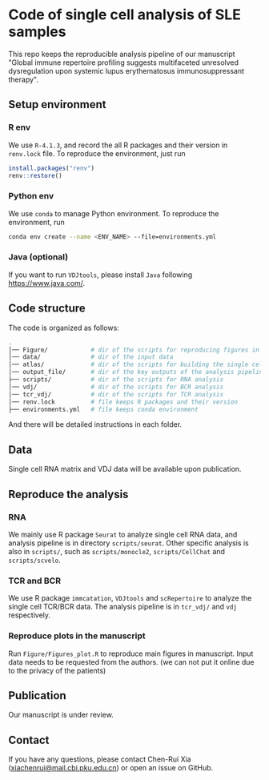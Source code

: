 # Code of single cell analysis of SLE samples

This repo keeps the reproducible analysis pipeline of our manuscript "Global immune repertoire profiling suggests multifaceted unresolved dysregulation upon systemic lupus erythematosus immunosuppressant therapy".


## Setup environment

### R env
We use `R-4.1.3`, and record the all R packages and their version in `renv.lock` file. To reproduce the environment, just run

```R
install.packages("renv")
renv::restore()
```

### Python env
We use `conda` to manage Python environment. To reproduce the environment, run

```bash
conda env create --name <ENV_NAME> --file=environments.yml
```

### Java (optional)
If you want to run `VDJtools`, please install `Java` following https://www.java.com/.

## Code structure

The code is organized as follows:

```bash
.
│── Figure/            # dir of the scripts for reproducing figures in the manuscript
│── data/              # dir of the input data
│── atlas/             # dir of the scripts for building the single cell SLE atlas
│── output_file/       # dir of the key outputs of the analysis pipeline
├── scripts/           # dir of the scripts for RNA analysis
│── vdj/               # dir of the scripts for BCR analysis
│── tcr_vdj/           # dir of the scripts for TCR analysis
│── renv.lock          # file keeps R packages and their version
├── environments.yml   # file keeps conda environment
```
And there will be detailed instructions in each folder.

## Data

Single cell RNA matrix and VDJ data will be available upon publication.

## Reproduce the analysis

### RNA
We mainly use R package `Seurat` to analyze single cell RNA data, and analysis pipeline is in directory  `scripts/seurat`. Other specific analysis is also in `scripts/`, such as `scripts/monocle2`, `scripts/CellChat` and `scripts/scvelo`.

### TCR and BCR
We use R package `immcatation`, `VDJtools` and `scRepertoire` to analyze the single cell TCR/BCR data. The analysis pipeline is in `tcr_vdj/` and `vdj` respectively.


### Reproduce plots in the manuscript

Run `Figure/Figures_plot.R` to reproduce main figures in manuscript. Input data needs to be requested from the authors. (we can not put it online due to the privacy of the patients)


## Publication

Our manuscript is under review.

## Contact

If you have any questions, please contact Chen-Rui Xia (xiachenrui@mail.cbi.pku.edu.cn) or open an issue on GitHub.